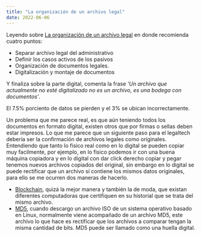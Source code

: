 ```yaml
---
title: "La organización de un archivo legal"
date: 2022-06-06
---
```


Leyendo sobre [La organización de un archivo legal](https://www.odiseolegal.com/organizacion-archivo-legal/) en donde recomienda cuatro puntos:

- Separar archivo legal del administrativo
- Definir los casos activos de los pasivos
- Organización de documentos legales.
- Digitalización y montaje de documentos


Y finaliza sobre la parte digital, comenta la frase *‘Un archivo que actualmente no esté digitalizado no es un archivo, es una bodega con documentos’*.

El 7.5% porciento de datos se pierden y el 3% se ubican incorrectamente.

Un problema que me parece real, es que aún teniendo todos los documentos en formato digital, existen otros que por firmas o sellas deben estar impresos. Lo que me parece que un siguiente paso para el legaltech debería ser la confirmación de archivos legales como originales. Entendiendo que tanto lo fisico real como en lo digital se pueden copiar muy facilmente, por ejemplo, en lo fisico podemos ir con una buena máquina copiadora y en lo digital con dar click derecho copiar y pegar tenemos nuevos archivos copiados del original, sin embargo en lo digital se puede rectificar que un archivo sí contiene los mismos datos originales, para ello se me ocurren dos maneras de hacerlo.

- [Blockchain](https://es.wikipedia.org/wiki/Cadena_de_bloques), quizá la mejor manera y también la de moda, que existan diferentes computadoras que certifiquen en su historial que se trata del mismo archivo.
- [MD5](https://es.wikipedia.org/wiki/MD5), cuando descargo un archivo ISO de un sistema operativo basado en Linux, normalmente viene acompañado de un archivo MD5, este archivo lo que hace es rectificar que los archivos a comparar tengan la misma cantidad de bits. MD5 puede ser llamado como una huella digital.
